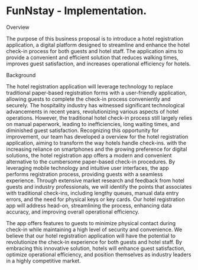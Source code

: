# FunNstay - Implementation.
Overview 

 The purpose of this business proposal is to introduce a hotel registration application, a digital platform designed to streamline and enhance the hotel check-in process for both guests and hotel staff. The application aims to provide a convenient and efficient solution that reduces walking times, improves guest satisfaction, and increases operational efficiency for hotels.  

Background 

 The hotel registration application will leverage technology to replace traditional paper-based registration forms with a user-friendly application, allowing guests to complete the check-in process conveniently and securely. The hospitality industry has witnessed significant technological advancements in recent years, revolutionizing various aspects of hotel operations. However, the traditional hotel check-in process still largely relies on manual paperwork, leading to inefficiencies, long waiting times, and diminished guest satisfaction. Recognizing this opportunity for improvement, our team has developed a overview for the hotel registration application, aiming to transform the way hotels handle check-ins. with the increasing reliance on smartphones and the growing preference for digital solutions, the hotel registration app offers a modern and convenient alternative to the cumbersome paper-based check-in procedures. By leveraging mobile technology and intuitive user interfaces, the app performs registration process, providing guests with a seamless experience. Through extensive market research and feedback from hotel guests and industry professionals, we will identify the points that associates with traditional check-ins, including lengthy queues, manual data entry errors, and the need for physical keys or key cards. Our hotel registration app will address head-on, streamlining the process, enhancing data accuracy, and improving overall operational efficiency. 

The app offers features to guests to minimize physical contact during check-in while maintaining a high level of security and convenience. We believe that our hotel registration application will have the potential to revolutionize the check-in experience for both guests and hotel staff. By embracing this innovative solution, hotels will enhance guest satisfaction, optimize operational efficiency, and position themselves as industry leaders in a highly competitive market. 
